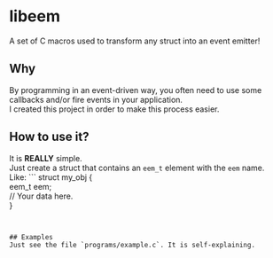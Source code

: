 # libeem
A set of C macros used to transform any struct into an event emitter!

## Why
By programming in an event-driven way, you often need to use some callbacks
and/or fire events in your application.  
I created this project in order to make this process easier.  

## How to use it?
It is **REALLY** simple.  
Just create a struct that contains an `eem_t` element with the `eem` name.  
Like: ```
struct my_obj {  
	eem_t eem;  
	// Your data here.  
}  
```


## Examples
Just see the file `programs/example.c`. It is self-explaining.
